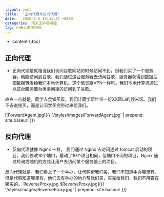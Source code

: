 ```yaml
---
layout: post
title:  "正向代理与反向代理"
date:   2020-5-5 19:41:37 +0800
categories: 闲来无事唠唠嗑
tag: 闲来无事唠唠嗑
---
```


* content
{:toc}

## 正向代理

* 正向代理是就相当我们访问谷歌网站的时候访问不到，但我们买了一个服务器，他能访问到谷歌，我们通过这台服务器去访问谷歌，服务器获得到数据后把数据转发给我们本地计算机。这个感觉跟VPN一样吧。我们本地计算机通过以这台服务器为桥梁间接的访问到了谷歌。

直白一点就是，同学去食堂买饭，我们让同学帮忙带一份XX窗口的炒米饭。我们不去直接买，而是让同学买完带过来给我们。

![ForwardAgent.jpg]({{ '/styles/images/ForwardAgent.jpg' | prepend: site.baseurl }})

## 反向代理

* 反向代理就像 Nginx 一样， 我们通过 Nginx 去访问通过 tomcat 启动的项目，我们修改10个端口，启动了10个项目相同，但端口不同的项目，Nginx 通过轮询或随机的方式让用户去访问某个服务器上的项目。

反向代理就是，我们看上了一个手办，让代购帮我们买，我们不知道手办哪里有，但是代购知道哪里有，他们去有手办的地方帮我们买，买完给我们，我们不用管在哪买的。
ReverseProxy.jpg
![ReverseProxy.jpg]({{ '/styles/images/ReverseProxy.jpg' | prepend: site.baseurl }})
